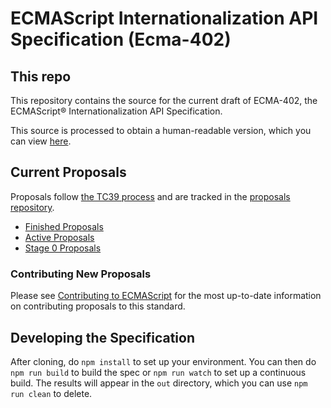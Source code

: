 ECMAScript Internationalization API Specification (Ecma-402)
====

## This repo

This repository contains the source for the current draft of ECMA-402, the ECMAScript® Internationalization API Specification.

This source is processed to obtain a human-readable version, which you can view [here](https://tc39.github.io/ecma402/).

## Current Proposals

Proposals follow [the TC39 process](https://tc39.github.io/process-document/) and are tracked in the [proposals repository](https://github.com/tc39/proposals).

* [Finished Proposals](https://github.com/tc39/proposals/blob/master/ecma402/finished-proposals.md)
* [Active Proposals](https://github.com/tc39/proposals/blob/master/ecma402/README.md)
* [Stage 0 Proposals](https://github.com/tc39/proposals/blob/master/ecma402/stage-0-proposals.md)

### Contributing New Proposals

Please see [Contributing to ECMAScript](/CONTRIBUTING.md) for the most up-to-date information on contributing proposals to this standard.


## Developing the Specification

After cloning, do `npm install` to set up your environment. You can then do `npm run build` to build the spec or `npm run watch` to set up a continuous build. The results will appear in the `out` directory, which you can use `npm run clean` to delete.
